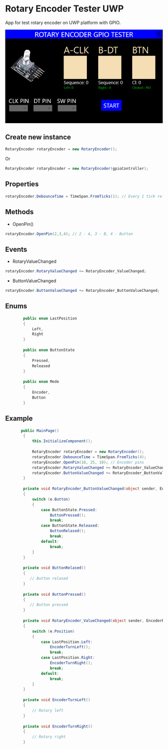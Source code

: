 # Rotary Encoder Tester UWP
App for test rotary encoder on UWP platform with GPIO.

![Freelancer Preview](https://github.com/Lukaszm328/RotaryEncoderTestUWP/blob/master/RotaryEncoderTestUWP/Assets/EncoderTest.png?raw=true)

## Create new instance
```csharp
RotaryEncoder rotaryEncoder = new RotaryEncoder();
```
Or
```csharp
RotaryEncoder rotaryEncoder = new RotaryEncoder(gpioController);
```
## Properties
```csharp
rotaryEncoder.DebounceTime = TimeSpan.FromTicks(1); // Every 1 tick refresh ststus
```

## Methods
- OpenPin()
```csharp
rotaryEncoder.OpenPin(2,3,4); // 2 - A, 3 - B, 4 - Button
```

## Events
- RotaryValueChanged
```csharp
rotaryEncoder.RotaryValueChanged += RotaryEncoder_ValueChanged;
```

- ButtonValueChanged
```csharp
rotaryEncoder.ButtonValueChanged += RotaryEncoder_ButtonValueChanged;
```
## Enums
```csharp
        public enum LastPosition
        {
            Left,
            Right
        }

        public enum ButtonState
        {
            Pressed,
            Released
        }
        
        public enum Mode
        {
            Encoder,
            Button
        }
```

## Example
```csharp
       public MainPage()
        {
            this.InitializeComponent();

            RotaryEncoder rotaryEncoder = new RotaryEncoder();
            rotaryEncoder.DebounceTime = TimeSpan.FromTicks(4);
            rotaryEncoder.OpenPin(18, 25, 10); // Encoder pins
            rotaryEncoder.RotaryValueChanged += RotaryEncoder_ValueChanged;
            rotaryEncoder.ButtonValueChanged += RotaryEncoder_ButtonValueChanged;
        }

        private void RotaryEncoder_ButtonValueChanged(object sender, EncoderRotaryEventArgs e)
        {
            switch (e.Button)
            {
                case ButtonState.Pressed:
                    ButtonPressed();
                    break;
                case ButtonState.Released:
                    ButtonRelased();
                    break;
                default:
                    break;
            }
        }

        private void ButtonRelased()
        {
           // Button relased
        }

        private void ButtonPressed()
        {
           // Button pressed
        }

        private void RotaryEncoder_ValueChanged(object sender, EncoderRotaryEventArgs e)
        {
            switch (e.Position)
            {
                case LastPosition.Left:
                    EncoderTurnLeft();
                    break;
                case LastPosition.Right:
                    EncoderTurnRight();
                    break;
                default:
                    break;
            }
        }

        private void EncoderTurnLeft()
        {
            // Rotary left
        }

        private void EncoderTurnRight()
        {
            // Rotary right
        }
```
